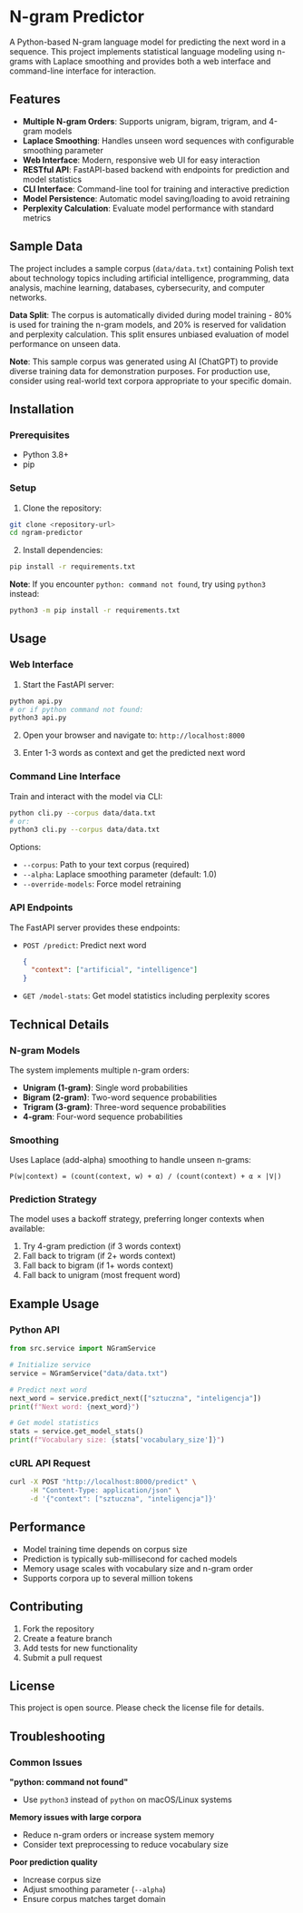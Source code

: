 # N-gram Predictor

A Python-based N-gram language model for predicting the next word in a sequence. This project implements statistical language modeling using n-grams with Laplace smoothing and provides both a web interface and command-line interface for interaction.

## Features

- **Multiple N-gram Orders**: Supports unigram, bigram, trigram, and 4-gram models
- **Laplace Smoothing**: Handles unseen word sequences with configurable smoothing parameter
- **Web Interface**: Modern, responsive web UI for easy interaction
- **RESTful API**: FastAPI-based backend with endpoints for prediction and model statistics
- **CLI Interface**: Command-line tool for training and interactive prediction
- **Model Persistence**: Automatic model saving/loading to avoid retraining
- **Perplexity Calculation**: Evaluate model performance with standard metrics

## Sample Data

The project includes a sample corpus (`data/data.txt`) containing Polish text about technology topics including artificial intelligence, programming, data analysis, machine learning, databases, cybersecurity, and computer networks. 

**Data Split**: The corpus is automatically divided during model training - 80% is used for training the n-gram models, and 20% is reserved for validation and perplexity calculation. This split ensures unbiased evaluation of model performance on unseen data.

**Note**: This sample corpus was generated using AI (ChatGPT) to provide diverse training data for demonstration purposes. For production use, consider using real-world text corpora appropriate to your specific domain.

## Installation

### Prerequisites

- Python 3.8+ 
- pip

### Setup

1. Clone the repository:
```bash
git clone <repository-url>
cd ngram-predictor
```

2. Install dependencies:
```bash
pip install -r requirements.txt
```

**Note**: If you encounter `python: command not found`, try using `python3` instead:
```bash
python3 -m pip install -r requirements.txt
```

## Usage

### Web Interface

1. Start the FastAPI server:
```bash
python api.py
# or if python command not found:
python3 api.py
```

2. Open your browser and navigate to: `http://localhost:8000`

3. Enter 1-3 words as context and get the predicted next word

### Command Line Interface

Train and interact with the model via CLI:

```bash
python cli.py --corpus data/data.txt
# or:
python3 cli.py --corpus data/data.txt
```

Options:
- `--corpus`: Path to your text corpus (required)
- `--alpha`: Laplace smoothing parameter (default: 1.0)
- `--override-models`: Force model retraining

### API Endpoints

The FastAPI server provides these endpoints:

- `POST /predict`: Predict next word
  ```json
  {
    "context": ["artificial", "intelligence"]
  }
  ```

- `GET /model-stats`: Get model statistics including perplexity scores

## Technical Details

### N-gram Models

The system implements multiple n-gram orders:
- **Unigram (1-gram)**: Single word probabilities
- **Bigram (2-gram)**: Two-word sequence probabilities  
- **Trigram (3-gram)**: Three-word sequence probabilities
- **4-gram**: Four-word sequence probabilities

### Smoothing

Uses Laplace (add-alpha) smoothing to handle unseen n-grams:
```
P(w|context) = (count(context, w) + α) / (count(context) + α × |V|)
```

### Prediction Strategy

The model uses a backoff strategy, preferring longer contexts when available:
1. Try 4-gram prediction (if 3 words context)
2. Fall back to trigram (if 2+ words context)  
3. Fall back to bigram (if 1+ words context)
4. Fall back to unigram (most frequent word)

## Example Usage

### Python API
```python
from src.service import NGramService

# Initialize service
service = NGramService("data/data.txt")

# Predict next word
next_word = service.predict_next(["sztuczna", "inteligencja"])
print(f"Next word: {next_word}")

# Get model statistics
stats = service.get_model_stats()
print(f"Vocabulary size: {stats['vocabulary_size']}")
```

### cURL API Request
```bash
curl -X POST "http://localhost:8000/predict" \
     -H "Content-Type: application/json" \
     -d '{"context": ["sztuczna", "inteligencja"]}'
```

## Performance

- Model training time depends on corpus size
- Prediction is typically sub-millisecond for cached models
- Memory usage scales with vocabulary size and n-gram order
- Supports corpora up to several million tokens

## Contributing

1. Fork the repository
2. Create a feature branch
3. Add tests for new functionality
4. Submit a pull request

## License

This project is open source. Please check the license file for details.

## Troubleshooting

### Common Issues

**"python: command not found"**
- Use `python3` instead of `python` on macOS/Linux systems

**Memory issues with large corpora**
- Reduce n-gram orders or increase system memory
- Consider text preprocessing to reduce vocabulary size

**Poor prediction quality** 
- Increase corpus size
- Adjust smoothing parameter (`--alpha`)
- Ensure corpus matches target domain
